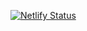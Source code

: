 [![Netlify Status](https://api.netlify.com/api/v1/badges/7e19aded-c0e6-4c0b-a5ad-b072783899b5/deploy-status)](https://app.netlify.com/sites/writersark/deploys)
